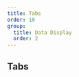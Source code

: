 ```yaml
---
title: Tabs
order: 10
group:
  title: Data Display
  order: 2
---
```


## Tabs

<code src="./tabs/index.tsx" />

<API src="../../../components/tabs/index.tsx"></API>
